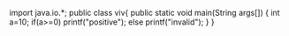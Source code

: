 import java.io.*;
public class viv{
public static void main(String args[])
{
int a=10;
if(a>=0)
 printf("positive");
else
 printf("invalid");
 }
 }
